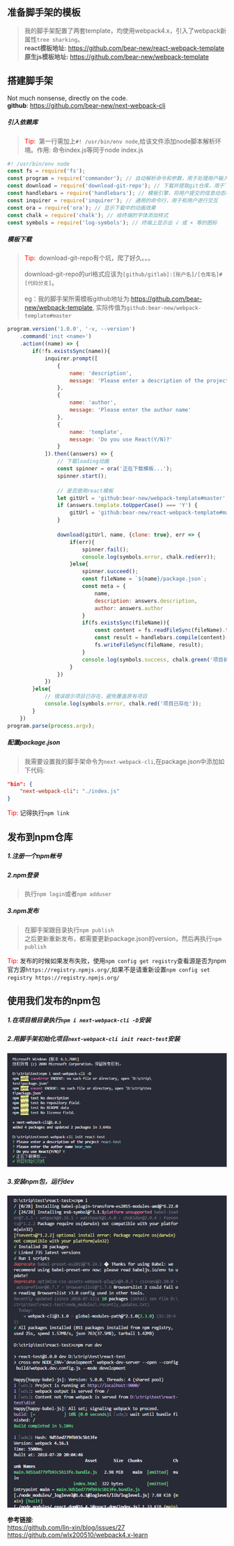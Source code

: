 ## 准备脚手架的模板
> 我的脚手架配置了两套template，均使用webpack4.x，引入了webpack新属性```tree sharking```。<br/>__react模板地址:__&nbsp;https://github.com/bear-new/react-webpack-template<br/>__原生js模板地址:__&nbsp;https://github.com/bear-new/webpack-template

## 搭建脚手架
Not much nonsense, directly on the code.<br/>
__github__: https://github.com/bear-new/next-webpack-cli

##### 引入依赖库
> <font color="red">Tip:&nbsp;</font> 第一行需加上```#! /usr/bin/env node```,给该文件添加node脚本解析环境。作用: 命令index.js等同于node index.js

```js
#! /usr/bin/env node
const fs = require('fs');
const program = require('commander'); // 自动解析命令和参数，用于处理用户输入的命令
const download = require('download-git-repo'); // 下载并提取git仓库，用于下载项目模板
const handlebars = require('handlebars'); // 模板引擎，将用户提交的信息动态填充到文件中
const inquirer = require('inquirer'); // 通用的命令行，用于和用户进行交互
const ora = require('ora'); // 显示下载中的动画效果
const chalk = require('chalk'); // 给终端的字体添加样式
const symbols = require('log-symbols'); // 终端上显示出 √ 或 × 等的图标
```

##### 模板下载
> <font color="red">Tip:&nbsp;</font> download-git-repo有个坑，爬了好久。。。<br/><br/>download-git-repo的url格式应该为```[github/gitlab]:[账户名]/[仓库名]#[代码分支]```。<br/><br/>eg：我的脚手架所需模板github地址为:https://github.com/bear-new/webpack-template, 实际传值为```github:bear-new/webpack-template#master```

```js
program.version('1.0.0', '-v, --version')
	.command('init <name>')
    .action((name) => {
        if(!fs.existsSync(name)){
            inquirer.prompt([
                {
					name: 'description',
					message: 'Please enter a description of the project'
				},
				{
					name: 'author',
					message: 'Please enter the author name'
                },
                {
                    name: 'template',
                    message: 'Do you use React(Y/N)?'
                }
            ]).then((answers) => {
                // 下载loading动画
                const spinner = ora('正在下载模板...');
                spinner.start();

                // 是否使用react模板
                let gitUrl = 'github:bear-new/webpack-template#master';
                if (answers.template.toUpperCase() === 'Y') {
                    gitUrl = 'github:bear-new/react-webpack-template#master';
                }

				download(gitUrl, name, {clone: true}, err => {
                    if(err){
                        spinner.fail();
                        console.log(symbols.error, chalk.red(err));
                    }else{
                        spinner.succeed();
                        const fileName = `${name}/package.json`;
                        const meta = {
                            name,
                            description: answers.description,
                            author: answers.author
                        }
                        if(fs.existsSync(fileName)){
                            const content = fs.readFileSync(fileName).toString();
                            const result = handlebars.compile(content)(meta);
                            fs.writeFileSync(fileName, result);
                        }
                        console.log(symbols.success, chalk.green('项目初始化完成'));
                    }
                })
            })
        }else{
            // 错误提示项目已存在，避免覆盖原有项目
            console.log(symbols.error, chalk.red('项目已存在'));
        }
    })
program.parse(process.argv);

```
##### 配置package.json
> 我需要设置我的脚手架命令为```next-webpack-cli```,在package.json中添加如下代码:
```json
"bin": {
    "next-webpack-cli": "./index.js"
}
```
<font color="red">Tip:</font>&nbsp;记得执行```npm link```

## 发布到npm仓库
##### 1.注册一个npm帐号
##### 2.npm登录
> 执行```npm login```或者```npm adduser```
##### 3.npm发布
> 在脚手架跟目录执行```npm publish```<br/>
之后更新重新发布，都需要更新package.json的version，然后再执行```npm publish```

<font color="red">Tip:</font> 发布的时候如果发布失败，使用```npm config get registry```查看源是否为npm官方源```https://registry.npmjs.org/```,如果不是请重新设置```npm config set registry https://registry.npmjs.org/```
## 使用我们发布的npm包
##### 1.在项目根目录执行```npm i next-webpack-cli -D```安装
##### 2.用脚手架初始化项目```next-webpack-cli init react-test```安装
![example](https://github.com/bear-new/picture/blob/master/mardown/2018-07-20%20next-webpack-cli/webpack-cli.png?raw=true)
##### 3.安装npm包，运行dev
![example](https://github.com/bear-new/picture/blob/master/mardown/2018-07-20%20next-webpack-cli/npm-run-dev.png?raw=true)



__参考链接__: <br/>
https://github.com/lin-xin/blog/issues/27<br/>
https://github.com/wlx200510/webpack4.x-learn
